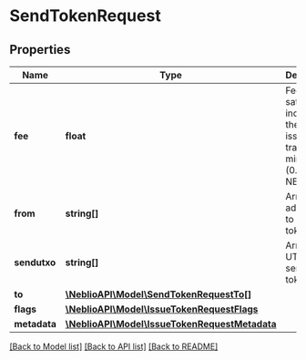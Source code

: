 # SendTokenRequest

## Properties
Name | Type | Description | Notes
------------ | ------------- | ------------- | -------------
**fee** | **float** | Fee in satoshi to include in the issuance transaction min 10000 (0.0001 NEBL) | 
**from** | **string[]** | Array of addresses to send the token from | [optional] 
**sendutxo** | **string[]** | Array of UTXOs to send the token from | [optional] 
**to** | [**\NeblioAPI\Model\SendTokenRequestTo[]**](SendTokenRequestTo.md) |  | 
**flags** | [**\NeblioAPI\Model\IssueTokenRequestFlags**](IssueTokenRequestFlags.md) |  | [optional] 
**metadata** | [**\NeblioAPI\Model\IssueTokenRequestMetadata**](IssueTokenRequestMetadata.md) |  | [optional] 

[[Back to Model list]](../README.md#documentation-for-models) [[Back to API list]](../README.md#documentation-for-api-endpoints) [[Back to README]](../README.md)


